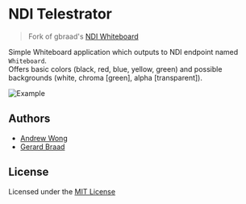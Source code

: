 # NDI Telestrator

> Fork of gbraad's [NDI Whiteboard](https://github.com/gbraad/NDI-Whiteboard)

Simple Whiteboard application which outputs to NDI endpoint named `Whiteboard`.  
Offers basic colors (black, red, blue, yellow, green) and possible backgrounds (white, chroma [green], alpha [transparent]). 

![Example](https://raw.githubusercontent.com/gbraad/NDI-Whiteboard/master/Assets/example.png)

Authors
-------

* [Andrew Wong](https://github.com/featherbear)
* [Gerard Braad](https://github.com/gbraad/)


License
-------
Licensed under the [MIT License](https://opensource.org/licenses/MIT)

